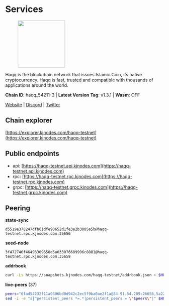 # Services

<figure><img src="https://raw.githubusercontent.com/kj89/testnet_manuals/main/pingpub/logos/haqq.png" width="150" alt=""><figcaption></figcaption></figure>

Haqq is the blockchain network that issues Islamic Coin,  its native cryptocurrency. Haqq is fast, trusted and  compatible with thousands of applications around the world.

**Chain ID**: haqq_54211-3 | **Latest Version Tag**: v1.3.1 | **Wasm**: OFF

[Website](https://islamiccoin.net) | [Discord](https://discord.gg/hU9MHG5kZq) | [Twitter](https://twitter.com/Islamic_Coin)




## Chain explorer
[https://explorer.kjnodes.com/haqq-testnet](https://explorer.kjnodes.com/haqq-testnet)

## Public endpoints

* api: [https://haqq-testnet.api.kjnodes.com](https://haqq-testnet.api.kjnodes.com)
* rpc: [https://haqq-testnet.rpc.kjnodes.com](https://haqq-testnet.rpc.kjnodes.com)
* grpc: [https://haqq-testnet.grpc.kjnodes.com](https://haqq-testnet.grpc.kjnodes.com)

## Peering

**state-sync**

```text
d5519e378247dfb61dfe90652d1fe3e2b3005a5b@haqq-testnet.rpc.kjnodes.com:35656
```

**seed-node**

```text
3f472746f46493309650e5a033076689996c8881@haqq-testnet.rpc.kjnodes.com:35659
```

**addrbook**
```bash
curl -Ls https://snapshots.kjnodes.com/haqq-testnet/addrbook.json > $HOME/.haqqd/config/addrbook.json
```

**live-peers** (37)
```bash
peers="6fad54232f11a0306bd0d942c2ec5f9ba0ae2f1a@34.91.54.209:26656,5a223d77d01319a8c7f648eddfc8549cafcd8ca5@34.147.118.211:26656,b8a448782429ee7679c580ec5ef20a7325916cb3@202.61.194.254:56656,47a269c3e30f70d8234a2afd8e9055e74129fde0@65.108.129.29:36656,d5519e378247dfb61dfe90652d1fe3e2b3005a5b@65.109.68.190:35656,56158e0f2acf850114e82644afceb565a73b08cc@185.144.99.95:26656,6771e65c1b30cc514faf5943320fdda480fe9124@95.216.39.183:26656,3df5a68b919177179c6dcb0b9c9354fd6bbba1c8@65.109.92.240:20116,48a2a7762a579d25bca95b0a3548b714238dd60b@213.239.216.252:20656,ed145a35b436878c1f1c10634bd18600f3696e17@95.217.181.142:26656,dd5ebfba86d8b5ff9c6ea3eb340fdb30e4c6990f@162.55.102.45:26656,23ff658b56fbb8bc73372973a34733ff5d79b435@142.132.202.50:11604,0833039f717227ccd156d156ea772746b8ac6d71@146.19.24.139:26656,ba56c564a5430632e59e2b08fc348735bc56b32f@154.12.232.140:26656,2d13d679b64e1a574904a140f72815644ec71131@65.21.133.125:30656,70c1b8334bf08fe5d56fb53d07da11f01faa560b@65.109.30.90:26656,23a1176c9911eac442d6d1bf15f92eeabb3981d5@45.83.173.18:26656,62bf004201a90ce00df6f69390378c3d90f6dd7e@45.83.173.19:26656,f57fae1bdea281392b563a58978a2d8c0a37725f@95.217.233.234:26656,927a323649e7dd8d4c75da6e5edaee439652b46f@65.109.92.241:20116,d7ac44bf8f8d760c3df1a8695145021f35feb985@34.88.220.124:26656,b72f2156db8c87e679dc853730746ff40038120c@213.239.215.77:26656,78e3ef8adf819b479acc13a2f92ab5c0fa350aeb@66.45.231.30:11464,a884387139109784cad9193652b82ef20a85d713@38.242.159.148:26656,9bf8b12ae39012aad9408f6c841dcb3d70466b65@23.175.146.228:26656,b9e8ec4eeb359e1b3cf5675563e72787b9d40adf@95.217.132.146:26656,7f2828e3910a4b165a65e5bfb2465c1e809bad3b@65.108.48.182:26656,24e894d4d8a18276acf6051cccf369a1ce69842d@65.108.151.105:26656,2ad882b4126cc2ff75c24186ead4bfadb9bc6ae7@116.203.39.166:26656,59af99085c961a6a5c8dc4bc8b3abffda16ddccb@135.181.38.62:26656,b60e128a16202a9913961f77e1d2160e0aae87d3@178.170.42.198:36656,32a8eec046b95e8646ff0810b4596dc7083a0beb@65.108.145.131:26656,90b40d2b773090b82aa7788c2d1937e4fd6d2dc0@65.108.231.124:19656,4c85cefdf872bcf8839618fd14b854b460e9f615@154.26.157.231:35656,eb503dddcc41ba801c646d63cc762de4e9c43aa4@35.228.23.164:26656,ccff2d110a06e8a76fd1529200d96316eb077007@65.108.78.116:46656,022360b6d3bbae324b0cca90f80f6322576e2b42@23.88.70.109:12656"
sed -i -e "s|^persistent_peers *=.*|persistent_peers = \"$peers\"|" $HOME/.haqqd/config/config.toml
```

